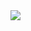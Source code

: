 <img src="https://encrypted-tbn0.gstatic.com/images?q=tbn%3AANd9GcQCg7mh091gc_Al2jJnDgrTqILv1VKUgAE8f315wBTTLh287nk0&usqp=CAU" style="margin: 0;">

